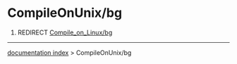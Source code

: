 # CompileOnUnix/bg
1.  REDIRECT [Compile\_on\_Linux/bg](Compile_on_Linux/bg.md)

---
[documentation index](../README.md) > CompileOnUnix/bg
